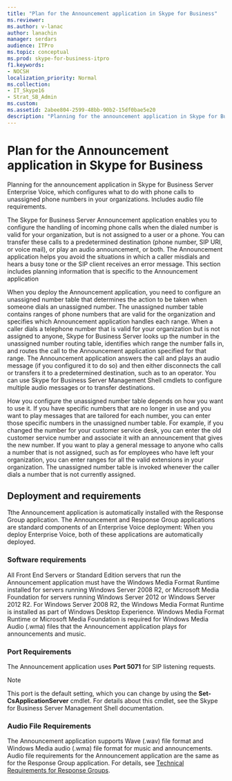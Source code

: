 ```yaml
---
title: "Plan for the Announcement application in Skype for Business"
ms.reviewer: 
ms.author: v-lanac
author: lanachin
manager: serdars
audience: ITPro
ms.topic: conceptual
ms.prod: skype-for-business-itpro
f1.keywords:
- NOCSH
localization_priority: Normal
ms.collection:
- IT_Skype16
- Strat_SB_Admin
ms.custom:
ms.assetid: 2abee804-2599-48bb-90b2-15df0bae5e20
description: "Planning for the announcement application in Skype for Business Server Enterprise Voice, which configures what to do with phone calls to unassigned phone numbers in your organizations. Includes audio file requirements."
---
```


# Plan for the Announcement application in Skype for Business

Planning for the announcement application in Skype for Business Server Enterprise Voice, which configures what to do with phone calls to unassigned phone numbers in your organizations. Includes audio file requirements.

The Skype for Business Server Announcement application enables you to configure the handling of incoming phone calls when the dialed number is valid for your organization, but is not assigned to a user or a phone. You can transfer these calls to a predetermined destination (phone number, SIP URI, or voice mail), or play an audio announcement, or both. The Announcement application helps you avoid the situations in which a caller misdials and hears a busy tone or the SIP client receives an error message. This section includes planning information that is specific to the Announcement application

When you deploy the Announcement application, you need to configure an unassigned number table that determines the action to be taken when someone dials an unassigned number. The unassigned number table contains ranges of phone numbers that are valid for the organization and specifies which Announcement application handles each range. When a caller dials a telephone number that is valid for your organization but is not assigned to anyone, Skype for Business Server looks up the number in the unassigned number routing table, identifies which range the number falls in, and routes the call to the Announcement application specified for that range. The Announcement application answers the call and plays an audio message (if you configured it to do so) and then either disconnects the call or transfers it to a predetermined destination, such as to an operator. You can use Skype for Business Server Management Shell cmdlets to configure multiple audio messages or to transfer destinations.

How you configure the unassigned number table depends on how you want to use it. If you have specific numbers that are no longer in use and you want to play messages that are tailored for each number, you can enter those specific numbers in the unassigned number table. For example, if you changed the number for your customer service desk, you can enter the old customer service number and associate it with an announcement that gives the new number. If you want to play a general message to anyone who calls a number that is not assigned, such as for employees who have left your organization, you can enter ranges for all the valid extensions in your organization. The unassigned number table is invoked whenever the caller dials a number that is not currently assigned.

## Deployment and requirements

Tthe Announcement application is automatically installed with the Response Group application. The Announcement and Response Group applications are standard components of an Enterprise Voice deployment: When you deploy Enterprise Voice, both of these applications are automatically deployed.

### Software requirements

All Front End Servers or Standard Edition servers that run the Announcement application must have the Windows Media Format Runtime installed for servers running Windows Server 2008 R2, or Microsoft Media Foundation for servers running Windows Server 2012 or Windows Server 2012 R2. For Windows Server 2008 R2, the Windows Media Format Runtime is installed as part of Windows Desktop Experience. Windows Media Format Runtime or Microsoft Media Foundation is required for Windows Media Audio (.wma) files that the Announcement application plays for announcements and music.

### Port Requirements

The Announcement application uses **Port 5071** for SIP listening requests.

> [!NOTE]
> This port is the default setting, which you can change by using the **Set-CsApplicationServer** cmdlet. For details about this cmdlet, see the Skype for Business Server Management Shell documentation.

### Audio File Requirements

The Announcement application supports Wave (.wav) file format and Windows Media audio (.wma) file format for music and announcements. Audio file requirements for the Announcement application are the same as for the Response Group application. For details, see [Technical Requirements for Response Groups](https://technet.microsoft.com/library/477488bd-124f-437b-9327-732a0d7271ca.aspx).



